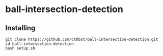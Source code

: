 # ball-intersection-detection

## Installing
```
git clone https://github.com/cthbst/ball-intersection-detection.git
cd ball-intersection-detection
bash setup.sh
```
